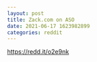 ```yaml
--- 
layout: post 
title: Zack.com on ASO 
date: 2021-06-17 1623982899 
categories: reddit 
--- 
```

https://redd.it/o2e9nk